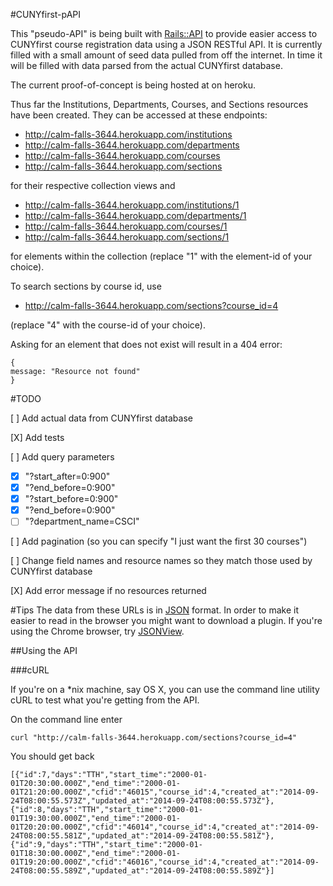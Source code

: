 #CUNYfirst-pAPI

This "pseudo-API" is being built with [Rails::API](https://github.com/rails-api/rails-api) to provide easier access to CUNYfirst course registration data using a JSON RESTful API.  It is currently filled with a small amount of seed data pulled from off the internet.  In time it will be filled with data parsed from the actual CUNYfirst database.

The current proof-of-concept is being hosted at on heroku.

Thus far the Institutions, Departments, Courses, and Sections resources have been created.  They can be accessed at these endpoints:
-  http://calm-falls-3644.herokuapp.com/institutions
-  http://calm-falls-3644.herokuapp.com/departments
-  http://calm-falls-3644.herokuapp.com/courses
-  http://calm-falls-3644.herokuapp.com/sections

for their respective collection views and 
-  http://calm-falls-3644.herokuapp.com/institutions/1
-  http://calm-falls-3644.herokuapp.com/departments/1
-  http://calm-falls-3644.herokuapp.com/courses/1
-  http://calm-falls-3644.herokuapp.com/sections/1

for elements within the collection (replace "1" with the element-id of your choice).

To search sections by course id, use
-  http://calm-falls-3644.herokuapp.com/sections?course_id=4

(replace "4" with the course-id of your choice).

Asking for an element that does not exist will result in a 404 error:
~~~
{
message: "Resource not found"
}
~~~

#TODO

[ ]  Add actual data from CUNYfirst database

[X]  Add tests

[ ]  Add query parameters
-  [X] "?start_after=0:900"
-  [X] "?end_before=0:900"
-  [X] "?start_before=0:900"
-  [X] "?end_before=0:900"
-  [ ] "?department_name=CSCI"

[ ]  Add pagination (so you can specify "I just want the first 30 courses")


[ ]  Change field names and resource names so they match those used by CUNYfirst database

[X]  Add error message if no resources returned

#Tips
The data from these URLs is in [JSON](http://en.wikipedia.org/wiki/JSON) format.  In order to make it easier to read in the browser you might want to download a plugin.  If you're using the Chrome browser, try [JSONView](https://chrome.google.com/webstore/detail/jsonview/chklaanhfefbnpoihckbnefhakgolnmc/related?hl=en).

##Using the API

###cURL

If you're on a *nix machine, say OS X, you can use the command line utility cURL to test what you're getting from the API.

On the command line enter

~~~
curl "http://calm-falls-3644.herokuapp.com/sections?course_id=4"
~~~

You should get back

~~~
[{"id":7,"days":"TTH","start_time":"2000-01-01T20:30:00.000Z","end_time":"2000-01-01T21:20:00.000Z","cfid":"46015","course_id":4,"created_at":"2014-09-24T08:00:55.573Z","updated_at":"2014-09-24T08:00:55.573Z"},{"id":8,"days":"TTH","start_time":"2000-01-01T19:30:00.000Z","end_time":"2000-01-01T20:20:00.000Z","cfid":"46014","course_id":4,"created_at":"2014-09-24T08:00:55.581Z","updated_at":"2014-09-24T08:00:55.581Z"},{"id":9,"days":"TTH","start_time":"2000-01-01T18:30:00.000Z","end_time":"2000-01-01T19:20:00.000Z","cfid":"46016","course_id":4,"created_at":"2014-09-24T08:00:55.589Z","updated_at":"2014-09-24T08:00:55.589Z"}]
~~~
